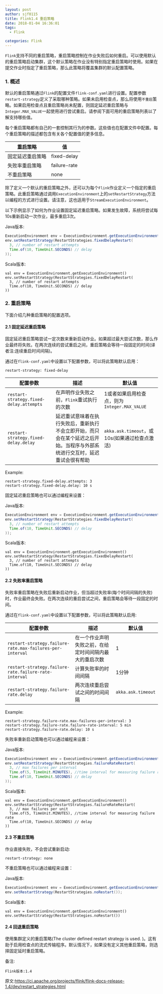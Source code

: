 ```yaml
---
layout: post
author: sjf0115
title: Flink1.4 重启策略
date: 2018-01-04 16:36:01
tags:
  - Flink

categories: Flink
---
```


`Flink`支持不同的重启策略，重启策略控制在作业失败后如何重启。可以使用默认的重启策略启动集群，这个默认策略在作业没有特别指定重启策略时使用。如果在提交作业时指定了重启策略，那么此策略将覆盖集群的默认配置策略。

### 1. 概述

默认的重启策略通过`Flink`的配置文件`flink-conf.yaml`进行设置。配置参数`restart-strategy`定义了采取哪种策略。如果未启用检查点，那么将使用`不重启`策略。如果启用检查点且重启策略尚未配置，则固定延迟重启策略与`Integer.MAX_VALUE`一起使用进行尝试重启。请参阅下面可用的重启策略列表以了解支持哪些值。

每个重启策略都有自己的一套控制其行为的参数。这些值也在配置文件中配置。每个重启策略的描述都包含有关各个配置值的更多信息。

重启策略|值
---|---
固定延迟重启策略|fixed-delay
失败率重启策略|failure-rate
不重启策略|none

除了定义一个默认的重启策略之外，还可以为每个`Flink`作业定义一个指定的重启策略。此重启策略通过调用`ExecutionEnvironment`上的`setRestartStrategy`方法以编程的方式进行设置。请注意，这也适用于`StreamExecutionEnvironment`。

以下示例显示了如何为作业设置固定延迟重启策略。如果发生故障，系统将尝试每10s重新启动一次作业，最多重启3次。

Java版本:
```java
ExecutionEnvironment env = ExecutionEnvironment.getExecutionEnvironment();
env.setRestartStrategy(RestartStrategies.fixedDelayRestart(
  3, // number of restart attempts
  Time.of(10, TimeUnit.SECONDS) // delay
));
```

Scala版本:
```
val env = ExecutionEnvironment.getExecutionEnvironment()
env.setRestartStrategy(RestartStrategies.fixedDelayRestart(
  3, // number of restart attempts
  Time.of(10, TimeUnit.SECONDS) // delay
))
```

### 2. 重启策略

下面介绍几种重启策略的配置选项。

#### 2.1 固定延迟重启策略

固定延迟重启策略尝试一定次数来重新启动作业。如果超过最大尝试次数，那么作业最终将失败。在两次连续的尝试重启之间，重启策略会等待一段固定的时间(译者注:连续重启时间间隔)。

通过在`flink-conf.yaml`中设置以下配置参数，可以将此策略默认启用：
```
restart-strategy: fixed-delay
```

配置参数|描述|默认值
---|---|---
`restart-strategy.fixed-delay.attempts`|在声明作业失败之前，`Flink`重试执行的次数|1或者如果启用检查点，则为`Integer.MAX_VALUE`
`restart-strategy.fixed-delay.delay`|延迟重试意味着在执行失败后，重新执行不会立即开始，而只会在某个延迟之后开始。当程序与外部系统进行交互时，延迟重试会很有帮助|`akka.ask.timeout`，或10s(如果通过检查点激活)

Example:
```
restart-strategy.fixed-delay.attempts: 3
restart-strategy.fixed-delay.delay: 10 s
```
固定延迟重启策略也可以通过编程来设置：

Java版本:
```Java
ExecutionEnvironment env = ExecutionEnvironment.getExecutionEnvironment();
env.setRestartStrategy(RestartStrategies.fixedDelayRestart(
  3, // number of restart attempts
  Time.of(10, TimeUnit.SECONDS) // delay
));
```
Scala版本:
```
val env = ExecutionEnvironment.getExecutionEnvironment()
env.setRestartStrategy(RestartStrategies.fixedDelayRestart(
  3, // number of restart attempts
  Time.of(10, TimeUnit.SECONDS) // delay
))
```

#### 2.2 失败率重启策略

失败率重启策略在失败后重新启动作业，但当超过失败率(每个时间间隔的失败)时，作业最终会失败。在两次连续的重启尝试之间，重启策略会等待一段固定的时间。

通过在`flink-conf.yaml`中设置以下配置参数，可以将此策略默认启用:

配置参数|描述|默认值
---|---|---
`restart-strategy.failure-rate.max-failures-per-interval`|在一个作业声明失败之前，在给定时间间隔内最大的重启次数|1
`restart-strategy.failure-rate.failure-rate-interval`|计算失败率的时间间隔|1分钟
`restart-strategy.failure-rate.delay`|两次连续重启尝试之间的时间间隔|`akka.ask.timeout`

Example:
```
restart-strategy.failure-rate.max-failures-per-interval: 3
restart-strategy.failure-rate.failure-rate-interval: 5 min
restart-strategy.failure-rate.delay: 10 s
```
失败率重新启动策略也可以通过编程来设置：

Java版本:
```java
ExecutionEnvironment env = ExecutionEnvironment.getExecutionEnvironment();
env.setRestartStrategy(RestartStrategies.failureRateRestart(
  3, // max failures per interval
  Time.of(5, TimeUnit.MINUTES), //time interval for measuring failure rate
  Time.of(10, TimeUnit.SECONDS) // delay
));
```
Scala版本:
```
val env = ExecutionEnvironment.getExecutionEnvironment()
env.setRestartStrategy(RestartStrategies.failureRateRestart(
  3, // max failures per unit
  Time.of(5, TimeUnit.MINUTES), //time interval for measuring failure rate
  Time.of(10, TimeUnit.SECONDS) // delay
))
```

#### 2.3 不重启策略

作业直接失败，不会尝试重新启动:
```
restart-strategy: none
```
不重启策略也可以通过编程来设置：

Java版本:
```java
ExecutionEnvironment env = ExecutionEnvironment.getExecutionEnvironment();
env.setRestartStrategy(RestartStrategies.noRestart());
```
Scala版本:
```
val env = ExecutionEnvironment.getExecutionEnvironment()
env.setRestartStrategy(RestartStrategies.noRestart())
```

#### 2.4 回退重启策略

使用集群定义的重启策略(The cluster defined restart strategy is used. )。这有助于启用检查点的流式传输程序。默认情况下，如果没有定义其他重启策略，则选择固定延时重启策略。

备注:
```
Flink版本:1.4
```

原文:https://ci.apache.org/projects/flink/flink-docs-release-1.4/dev/restart_strategies.html
